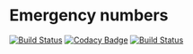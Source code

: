 # Emergency numbers
[![Build Status](https://travis-ci.org/Fajkowsky/Emergency-calls.svg?branch=master)](https://travis-ci.org/Fajkowsky/Emergency-calls)
[![Codacy Badge](https://api.codacy.com/project/badge/Grade/fa3e881bbff440918b735237226e7de2)](https://www.codacy.com/app/dawid-fajkowski/Emergency-calls?utm_source=github.com&amp;utm_medium=referral&amp;utm_content=Fajkowsky/Emergency-calls&amp;utm_campaign=Badge_Grade)
[![Build Status](https://david-dm.org/fajkowsky/Emergency-calls.svg)](https://david-dm.org/fajkowsky/Emergency-calls)
